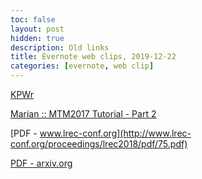 ```yaml
---
toc: false
layout: post
hidden: true
description: Old links
title: Evernote web clips, 2019-12-22
categories: [evernote, web clip]
---
```


[KPWr](http://www.nlp.pwr.wroc.pl/narzedzia-i-zasoby/zasoby/kpwr)

[Marian :: MTM2017 Tutorial - Part 2](https://marian-nmt.github.io/examples/mtm2017/complex/)

[PDF - www.lrec-conf.org](http://www.lrec-conf.org/proceedings/lrec2018/pdf/75.pdf)

[PDF - arxiv.org](https://arxiv.org/pdf/1706.04138.pdf)

